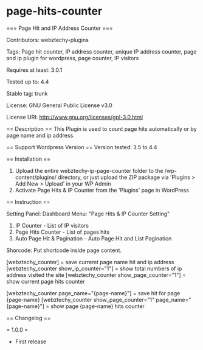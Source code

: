 # page-hits-counter

=== Page Hit and IP Address Counter ===

Contributors: webztechy-plugins

Tags: Page hit counter, IP address counter, unique IP address counter, page and ip plugin for wordpress, page counter, IP visitors

Requires at least: 3.0.1

Tested up to: 4.4

Stable tag: trunk

License: GNU General Public License v3.0

License URI: http://www.gnu.org/licenses/gpl-3.0.html


== Description ==
This Plugin is used to count page hits automatically or by page name and ip address.
  
== Support Wordpress Version ==
Version tested: 3.5 to 4.4
	
== Installation ==
1. Upload the entire webztechy-ip-page-counter folder to the /wp-content/plugins/ directory, or just upload the ZIP package via 'Plugins > Add New > Upload' in your WP Admin
2. Activate Page Hits & IP Counter from the 'Plugins' page in WordPress


== Instruction ==

Setting Panel:
Dashboard Menu: "Page Hits & IP Counter Setting"

1. IP Counter - List of IP visitors
2. Page Hits Counter - List of pages hits
3. Auto Page Hit & Pagination - Auto Page Hit and List Pagination


Shorcode:
Put shortcode inside page content.

[webztechy_counter] = save curremt page name hit and ip address
[webztechy_counter show_ip_counter="1"] = show total numbers of ip address visited the site
[webztechy_counter show_page_counter="1"] = show current page hits counter

[webztechy_counter page_name="{page-name}"] = save hit for page {page-name}
[webztechy_counter show_page_counter="1" page_name="{page-name}"] = show page {page-name} hits counter



== Changelog ==

= 1.0.0 =
*   First release


